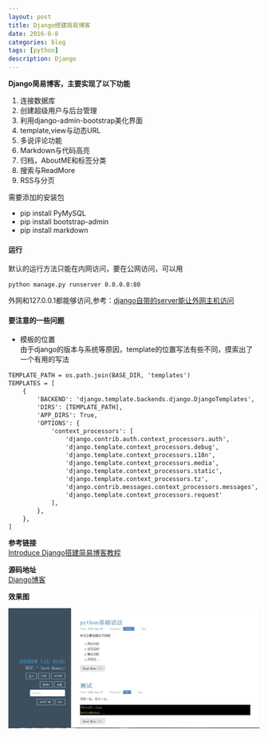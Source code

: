 ```yaml
---
layout: post
title: Django搭建简易博客
date: 2016-8-8
categories: blog
tags: [python]
description: Django
---
```



**Django简易博客，主要实现了以下功能**       

1. 连接数据库    
2. 创建超级用户与后台管理   
3. 利用django-admin-bootstrap美化界面    
4. template,view与动态URL   
5. 多说评论功能   
6. Markdown与代码高亮        
7. 归档，AboutME和标签分类     
8. 搜索与ReadMore  
9. RSS与分页     


需要添加的安装包   

- pip install PyMySQL      
- pip install bootstrap-admin     
- pip install markdown       

#### 运行    

默认的运行方法只能在内网访问，要在公网访问，可以用          

```
python manage.py runserver 0.0.0.0:80
```

外网和127.0.0.1都能够访问,参考：[django自带的server能让外网主机访问](http://blog.csdn.net/wang1144/article/details/12168369)

#### 要注意的一些问题     

- 模板的位置       
由于django的版本与系统等原因，template的位置写法有些不同，摸索出了一个有用的写法  

```
TEMPLATE_PATH = os.path.join(BASE_DIR, 'templates')
TEMPLATES = [
    {
        'BACKEND': 'django.template.backends.django.DjangoTemplates',
        'DIRS': [TEMPLATE_PATH],
        'APP_DIRS': True,
        'OPTIONS': {
            'context_processors': [
                'django.contrib.auth.context_processors.auth',
                'django.template.context_processors.debug',
                'django.template.context_processors.i18n',
                'django.template.context_processors.media',
                'django.template.context_processors.static',
                'django.template.context_processors.tz',
                'django.contrib.messages.context_processors.messages',
                'django.template.context_processors.request'
            ],
        },
    },
]
```

**参考链接**   
[Introduce  Django搭建简易博客教程](https://andrew-liu.gitbooks.io/django-blog/content/index.html)

**源码地址**     
[Django博客](https://github.com/whuhan2013/diango_blog)

**效果图**

![](https://raw.githubusercontent.com/whuhan2013/ImageRepertory/master/python/p1.jpg)
